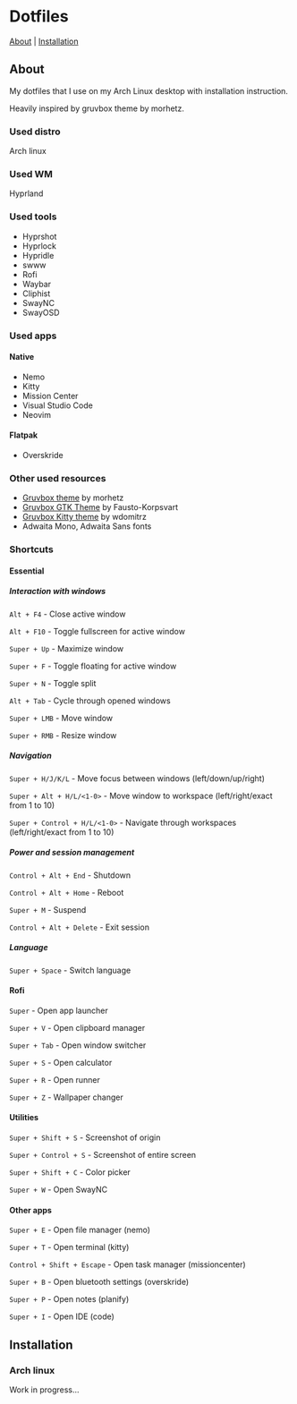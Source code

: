 # Dotfiles

[About](#about) | [Installation](#installation)

## About

My dotfiles that I use on my Arch Linux desktop with installation instruction.

Heavily inspired by gruvbox theme by morhetz.

### Used distro

Arch linux

### Used WM

Hyprland

### Used tools

 - Hyprshot
 - Hyprlock
 - Hypridle
 - swww
 - Rofi
 - Waybar
 - Cliphist
 - SwayNC
 - SwayOSD

### Used apps

#### Native

 - Nemo 
 - Kitty 
 - Mission Center 
 - Visual Studio Code 
 - Neovim 

#### Flatpak

 - Overskride 

### Other used resources

 - [Gruvbox theme](https://github.com/morhetz/gruvbox) by morhetz
 - [Gruvbox GTK Theme](https://github.com/Fausto-Korpsvart/Gruvbox-GTK-Theme) by Fausto-Korpsvart
 - [Gruvbox Kitty theme](https://github.com/wdomitrz/kitty_gruvbox_theme) by wdomitrz
 - Adwaita Mono, Adwaita Sans fonts

### Shortcuts

#### Essential

##### Interaction with windows

`Alt + F4` - Close active window

`Alt + F10` - Toggle fullscreen for active window

`Super + Up` - Maximize window

`Super + F` - Toggle floating for active window

`Super + N` - Toggle split

`Alt + Tab` - Cycle through opened windows

`Super + LMB` - Move window

`Super + RMB` - Resize window

##### Navigation

`Super + H/J/K/L` - Move focus between windows (left/down/up/right)

`Super + Alt + H/L/<1-0>` - Move window to workspace (left/right/exact from 1 to 10)

`Super + Control + H/L/<1-0>` - Navigate through workspaces (left/right/exact from 1 to 10)

##### Power and session management

`Control + Alt + End` - Shutdown

`Control + Alt + Home` - Reboot

`Super + M` - Suspend

`Control + Alt + Delete` - Exit session

##### Language

`Super + Space` - Switch language

#### Rofi

`Super` - Open app launcher

`Super + V` - Open clipboard manager

`Super + Tab` - Open window switcher

`Super + S` - Open calculator

`Super + R` - Open runner

`Super + Z` - Wallpaper changer

#### Utilities

`Super + Shift + S` - Screenshot of origin

`Super + Control + S` - Screenshot of entire screen

`Super + Shift + C` - Color picker

`Super + W` - Open SwayNC

#### Other apps

`Super + E` - Open file manager (nemo)

`Super + T` - Open terminal (kitty)

`Control + Shift + Escape` - Open task manager (missioncenter)

`Super + B` - Open bluetooth settings (overskride)

`Super + P` - Open notes (planify)

`Super + I` - Open IDE (code)

## Installation
<a name="installation"></a>

### Arch linux

Work in progress...
